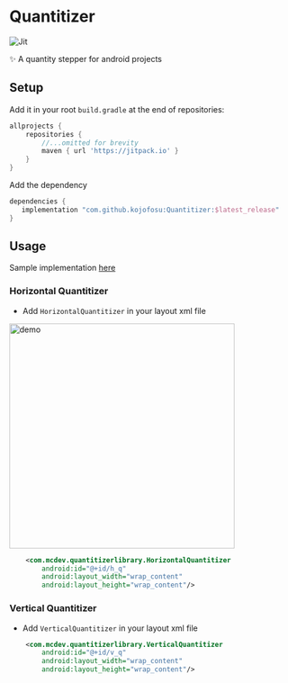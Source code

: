 # Quantitizer
![Jit](https://img.shields.io/jitpack/v/github/kojofosu/Quantitizer?style=for-the-badge) 

:sparkles: A quantity stepper for android projects

## Setup

Add it in your root `build.gradle` at the end of repositories:

```groovy
allprojects {
    repositories {
        //...omitted for brevity
        maven { url 'https://jitpack.io' }
    }
}
```



Add the dependency

```groovy
dependencies {
   implementation "com.github.kojofosu:Quantitizer:$latest_release"
}
```

## Usage
Sample implementation [here](app/)

### Horizontal Quantitizer

- Add `HorizontalQuantitizer` in your layout xml file

<img src="https://user-images.githubusercontent.com/20203694/126061466-a4a98491-c0ad-4af9-bfde-f4ee486531ff.gif" alt="demo"  width="400" />

```xml
    <com.mcdev.quantitizerlibrary.HorizontalQuantitizer
        android:id="@+id/h_q"
        android:layout_width="wrap_content"
        android:layout_height="wrap_content"/>
```

### Vertical Quantitizer

- Add `VerticalQuantitizer` in your layout xml file


```xml
    <com.mcdev.quantitizerlibrary.VerticalQuantitizer
        android:id="@+id/v_q"
        android:layout_width="wrap_content"
        android:layout_height="wrap_content"/>
```

